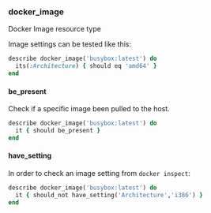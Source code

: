 ### <a name="docker_image">docker_image</a>

Docker Image resource type

Image settings can be tested like this:

```ruby
describe docker_image('busybox:latest') do
  its(:Architecture) { should eq 'amd64' }
end
```

#### be_present

Check if a specific image been pulled to the host.

```ruby
describe docker_image('busybox:latest') do
  it { should be_present }
end
```

#### have_setting

In order to check  an image setting from `docker inspect`:

```ruby
describe docker_image('busybox:latest') do
  it { should_not have_setting('Architecture','i386') }
end
```

